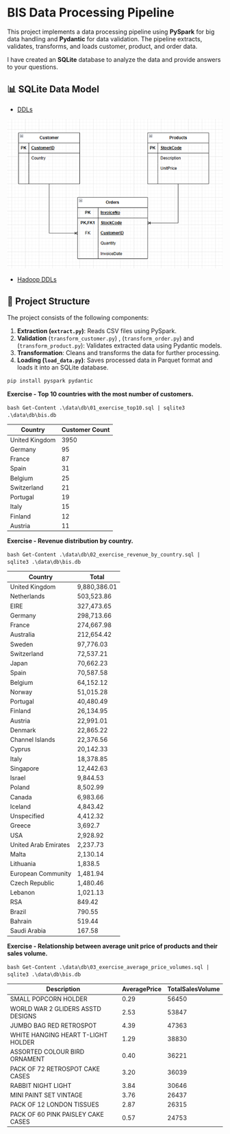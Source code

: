 # BIS Data Processing Pipeline

This project implements a data processing pipeline using **PySpark** for big data handling and **Pydantic** for data validation. The pipeline extracts, validates, transforms, and loads customer, product, and order data.

I have created an **SQLite** database to analyze the data and provide answers to your questions.

## 📊 SQLite Data Model

- [DDLs](data\db\ddl.sql)

![alt text](image.png)


- [Hadoop DDLs](data\out\hadoop_ddl.sql)


## 📌 Project Structure
The project consists of the following components:

1. **Extraction (`extract.py`)**: Reads CSV files using PySpark.
2. **Validation** (`transform_customer.py`) , (`transform_order.py`) and (`transform_product.py`): Validates extracted data using Pydantic models.
3. **Transformation**: Cleans and transforms the data for further processing.
4. **Loading (`load_data.py`)**: Saves processed data in Parquet format and loads it into an SQLite database.

```bash
pip install pyspark pydantic
```



**Exercise - Top 10 countries with the most number of customers.**

``bash
Get-Content .\data\db\01_exercise_top10.sql | sqlite3 .\data\db\bis.db
``

| Country          | Customer Count |
|------------------|----------------|
| United Kingdom   | 3950           |
| Germany          | 95             |
| France           | 87             |
| Spain            | 31             |
| Belgium          | 25             |
| Switzerland      | 21             |
| Portugal         | 19             |
| Italy            | 15             |
| Finland          | 12             |
| Austria          | 11             |

**Exercise - Revenue distribution by country.**

``bash
Get-Content .\data\db\02_exercise_revenue_by_country.sql | sqlite3 .\data\db\bis.db
``

| Country                  | Total      |
|-----------------------|------------|
| United Kingdom       | 9,880,386.01 |
| Netherlands         | 503,523.86 |
| EIRE               | 327,473.65 |
| Germany            | 298,713.66 |
| France             | 274,667.98 |
| Australia          | 212,654.42 |
| Sweden             | 97,776.03 |
| Switzerland        | 72,537.21 |
| Japan              | 70,662.23 |
| Spain              | 70,587.58 |
| Belgium            | 64,152.12 |
| Norway             | 51,015.28 |
| Portugal           | 40,480.49 |
| Finland            | 26,134.95 |
| Austria            | 22,991.01 |
| Denmark            | 22,865.22 |
| Channel Islands    | 22,376.56 |
| Cyprus             | 20,142.33 |
| Italy              | 18,378.85 |
| Singapore          | 12,442.63 |
| Israel             | 9,844.53 |
| Poland             | 8,502.99 |
| Canada             | 6,983.66 |
| Iceland            | 4,843.42 |
| Unspecified        | 4,412.32 |
| Greece             | 3,692.7 |
| USA                | 2,928.92 |
| United Arab Emirates | 2,237.73 |
| Malta              | 2,130.14 |
| Lithuania          | 1,838.5 |
| European Community | 1,481.94 |
| Czech Republic     | 1,480.46 |
| Lebanon            | 1,021.13 |
| RSA                | 849.42 |
| Brazil             | 790.55 |
| Bahrain            | 519.44 |
| Saudi Arabia       | 167.58 |


**Exercise - Relationship between average unit price of products and their sales volume.**

``bash
Get-Content .\data\db\03_exercise_average_price_volumes.sql | 
sqlite3 .\data\db\bis.db
``

| Description                                | AveragePrice | TotalSalesVolume |
|-------------------------------------------|--------------|------------------|
| SMALL POPCORN HOLDER                     | 0.29         | 56450            |
| WORLD WAR 2 GLIDERS ASSTD DESIGNS        | 2.53         | 53847            |
| JUMBO BAG RED RETROSPOT                  | 4.39         | 47363            |
| WHITE HANGING HEART T-LIGHT HOLDER       | 1.29         | 38830            |
| ASSORTED COLOUR BIRD ORNAMENT           | 0.40         | 36221            |
| PACK OF 72 RETROSPOT CAKE CASES         | 3.20         | 36039            |
| RABBIT NIGHT LIGHT                      | 3.84         | 30646            |
| MINI PAINT SET VINTAGE                  | 3.76         | 26437            |
| PACK OF 12 LONDON TISSUES               | 2.87         | 26315            |
| PACK OF 60 PINK PAISLEY CAKE CASES      | 0.57         | 24753            |